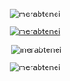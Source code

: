 <p align="center"><img align="center" src="https://github-readme-stats.vercel.app/api/top-langs/?username=merabtenei&layout=compact&hide_border=true&theme=transparent&langs_count=10" alt="merabtenei" /></p>

<p align="center">
    <a href="https://github.com/ryo-ma/github-profile-trophy">
        <img src="https://github-profile-trophy.vercel.app/?username=merabtenei&theme=theme=transparent&theme=tokyonight&column=4" alt="merabtenei"/>
    </a>
</p>

<p align="center">&nbsp;<img align="center" src="https://github-readme-stats.vercel.app/api?username=merabtenei&show_icons=true&theme=transparent" alt="merabtenei" /></p>

<p align="center"><img align="center" src="https://github-readme-streak-stats.herokuapp.com/?user=merabtenei&theme=tokyonight" alt="merabtenei" /></p>

